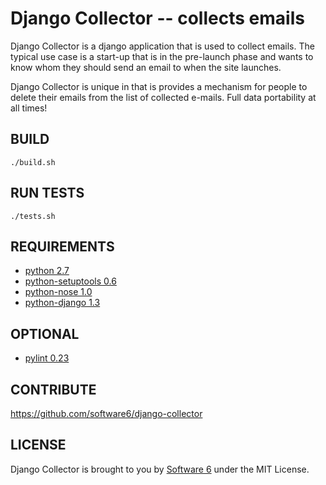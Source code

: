 Django Collector -- collects emails
===

Django Collector is a django application that is used to collect
emails. The typical use case is a start-up that is in the pre-launch
phase and wants to know whom they should send an email to when the
site launches.

Django Collector is unique in that is provides a mechanism for people
to delete their emails from the list of collected e-mails. Full data
portability at all times!

## BUILD

    ./build.sh

## RUN TESTS

    ./tests.sh

## REQUIREMENTS

 * [python 2.7](http://www.python.org/)
 * [python-setuptools 0.6](http://packages.python.org/distribute/)
 * [python-nose 1.0](http://code.google.com/p/python-nose/)
 * [python-django 1.3](http://www.djangoproject.com/)

## OPTIONAL

 * [pylint 0.23](http://www.logilab.org/project/pylint)

## CONTRIBUTE

https://github.com/software6/django-collector

## LICENSE

Django Collector is brought to you by [Software
6](http://software6.net/) under the MIT License.
